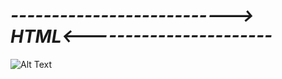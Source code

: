 # *---------------------------> HTML<-----------------------* #
![Alt Text](https://media.giphy.com/media/f6gpUL2BgvJSOBMQV2/giphy.gif)

